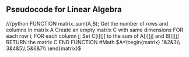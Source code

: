 ##  Pseudocode for Linear Algebra
///python
FUNCTION matrix_sum(A,B);
  Get the number of rows and columns in matrix A
  Create an empty matrix C with same dimensions
  FOR each row i;
    FOR each column j;
      Set C[i][j] to the sum of A[i][j] and B[i][j]
  RETURN the matrix C
END FUNCTION
#Math
  $A=\begin{matrix}
    1&2&3\\
    3&4&5\\
    5&6&7\\
    \end{matrix}$
